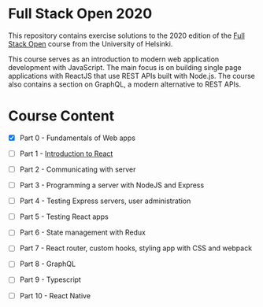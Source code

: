 # Full Stack Open 2020

This repository contains exercise solutions to the 2020 edition of the [Full Stack Open](https://fullstackopen.com/en/about) course from the University of Helsinki.

This course serves as an introduction to modern web application development with JavaScript. The main focus is on building single page applications with ReactJS that use REST APIs built with Node.js. The course also contains a section on GraphQL, a modern alternative to REST APIs.

# Course Content
- [x] Part 0 - Fundamentals of Web apps

- [ ] Part 1 - [Introduction to React](https://fullstackopen.com/en/part1)

- [ ] Part 2 - Communicating with server

- [ ] Part 3 - Programming a server with NodeJS and Express

- [ ] Part 4 - Testing Express servers, user administration

- [ ] Part 5 - Testing React apps

- [ ] Part 6 - State management with Redux

- [ ] Part 7 - React router, custom hooks, styling app with CSS and webpack

- [ ] Part 8 - GraphQL

- [ ] Part 9 - Typescript

- [ ] Part 10 - React Native
